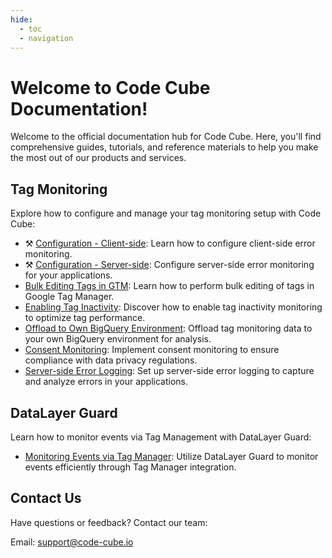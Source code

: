```yaml
---
hide:
  - toc
  - navigation
---
```



# Welcome to Code Cube Documentation!

Welcome to the official documentation hub for Code Cube. Here, you'll find comprehensive guides, tutorials, and reference materials to help you make the most out of our products and services.

## Tag Monitoring

Explore how to configure and manage your tag monitoring setup with Code Cube:

- ⚒️ [Configuration - Client-side](/tag-monitor/error-monitoring-client-side.md): Learn how to configure client-side error monitoring.
- ⚒️ [Configuration - Server-side](/tag-monitor/error-monitoring-server-side.md): Configure server-side error monitoring for your applications.
- [Bulk Editing Tags in GTM](/tag-monitor/tag-bulk-edit.md): Learn how to perform bulk editing of tags in Google Tag Manager.
- [Enabling Tag Inactivity](/tag-monitor/tag-inactivity.md): Discover how to enable tag inactivity monitoring to optimize tag performance.
- [Offload to Own BigQuery Environment](/tag-monitor/raw-offload-bigquery.md): Offload tag monitoring data to your own BigQuery environment for analysis.
- [Consent Monitoring](/tag-monitor/consent-monitoring.md): Implement consent monitoring to ensure compliance with data privacy regulations.
- [Server-side Error Logging](/tag-monitor/serverside-error-logging.md): Set up server-side error logging to capture and analyze errors in your applications.

## DataLayer Guard

Learn how to monitor events via Tag Management with DataLayer Guard:

- [Monitoring Events via Tag Manager](/datalayer-guard/events-tag-manager.md): Utilize DataLayer Guard to monitor events efficiently through Tag Manager integration.

## Contact Us

Have questions or feedback? Contact our team:

Email: support@code-cube.io


<!-- 

## Stay Updated

Stay informed about the latest updates, features, and announcements:

- [Blog](https://blog.code-cube.io)
- [Newsletter](https://code-cube.io/newsletter)

We're excited to have you onboard with Code Cube! Happy coding!-->
